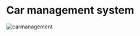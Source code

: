 # Car management system

![carmanagement](https://user-images.githubusercontent.com/11372312/28556370-5d530fbe-70dc-11e7-9994-a9a937281a9e.gif)

